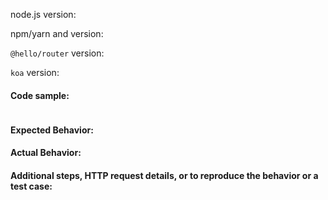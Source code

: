 <!--
Thanks for opening an issue and contributing to this project.

If you are having an issue with this library that you believe to be a bug,
you're in the right place, please proceed.

If you are having trouble building something with this library,
please use StackOverflow or another forum for question. Do not open
an issue unless you have found what you believe to be an issue with the
way this library is written.

Additionally, please ensure that your steps to reproduce your issue do not include
using additional third-party packages amongst `@hello/router`. Your test case
and reproduction of the issue should use `@hello/router` and `koa` only.

Please fill in the information below so your issue can be understood and resolved as quickly as possible.
-->

node.js version:

npm/yarn and version:

`@hello/router` version:

`koa` version:

#### Code sample:

<!--
Provide a code sapmle with THE MINIMUM amount of code to reproduce your issue.
If you cannot provide a succinct example, please create a small test app that exhibits
the issue you're experiencing. If you cannot provide this, your issue may not be
able to be reproduced and thus, we will be unabled to address it.
-->

```js

```

#### Expected Behavior:

<!-- fill in here -->

#### Actual Behavior:

<!-- fill in here -->

#### Additional steps, HTTP request details, or  to reproduce the behavior or a test case:

<!-- fill in here -->
```js
```
